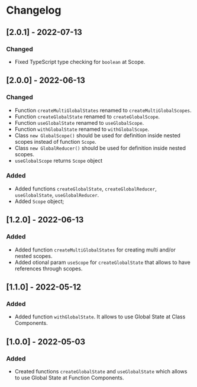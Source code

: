 # Changelog


## [2.0.1] - 2022-07-13

### Changed

- Fixed TypeScript type checking for `boolean` at Scope.

## [2.0.0] - 2022-06-13

### Changed

- Function `createMultiGlobalStates` renamed to  `createMultiGlobalScopes`.
- Function `createGlobalState` renamed to  `createGlobalScope`.
- Function `useGlobalState` renamed to  `useGlobalScope`.
- Function `withGlobalState` renamed to  `withGlobalScope`.
- Class `new GlobalScope()` should be used for definition inside nested scopes instead of function `Scope`.
- Class `new GlobalReducer()` should be used for definition inside nested scopes.
- `useGlobalScope` returns `Scope` object

### Added

- Added functions `createGlobalState`, `createGlobalReducer`, `useGlobalState`, `useGlobalReducer`.
- Added `Scope` object;


## [1.2.0] - 2022-06-13

### Added

- Added function `createMultiGlobalStates` for creating multi and/or nested scopes.
- Added otional param `useScope` for `createGlobalState` that allows to have references through scopes.

## [1.1.0] - 2022-05-12

### Added

- Added function `withGlobalState`. It allows to use Global State at Class Components.

## [1.0.0] - 2022-05-03

### Added

- Created functions `createGlobalState` and `useGlobalState` which allows to use Global State at Function Components.
